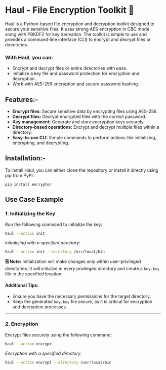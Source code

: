 # Haul - File Encryption Toolkit 🔐

<p>Haul is a Python-based file encryption and decryption toolkit designed to secure your sensitive files. It uses strong AES encryption in CBC mode along with PBKDF2 for key derivation. The toolkit is simple to use and provides a command-line interface (CLI) to encrypt and decrypt files or directories.</p>

### With Haul, you can:

<ul>
	<li>Encrypt and decrypt files or entire directories with ease.</li>
	<li>Initialize a key file and password protection for encryption and decryption.</li>
	<li>Work with AES-256 encryption and secure password hashing.</li>
</ul>

## Features:-

<ul>
	<li><b>Encrypt files:</b> Secure sensitive data by encrypting files using AES-256.</li>
	<li><b>Decrypt files:</b> Decrypt encrypted files with the correct password.</li>
	<li><b>Key management:</b> Generate and store encryption keys securely.</li>
	<li><b>Directory-based operations:</b> Encrypt and decrypt multiple files within a directory.</li>
	<li><b>Easy-to-use CLI:</b> Simple commands to perform actions like initializing, encrypting, and decrypting.</li>
</ul>

## Installation:-

To install Haul, you can either clone the repository or install it directly using pip from PyPI. 

```
pip install encryptor
```

## Use Case Example

### 1. Initializing the Key

Run the following command to initialize the key:

```bash
haul --action init
```

*Initializing with a specified directory:*

```bash
haul --action init --directory /usr/local/bin
```

**🗒️ Note:** Initialization will make changes only within user-privileged directories. It will initialize in every privileged directory and create a `key.key` file in the specified location.

#### Additional Tips:
- Ensure you have the necessary permissions for the target directory.
- Keep the generated `key.key` file secure, as it is critical for encryption and decryption processes.

---

### 2. Encryption

Encrypt files securely using the following command:

```bash
haul --action encrypt
```

*Encryption with a specified directory:*

```bash
haul --action encrypt --directory /usr/local/bin
```
